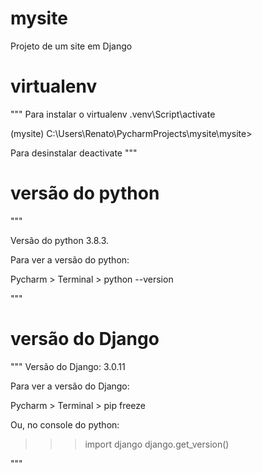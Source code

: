 # mysite
Projeto de um site em Django

# virtualenv
""" Para  instalar o virtualenv
.venv\Script\activate

\(mysite) C:\Users\Renato\PycharmProjects\mysite\mysite>

Para desinstalar
deactivate
"""

# versão do python
"""

Versão do python 3.8.3.

Para ver a versão do python:

Pycharm > Terminal > python --version

"""

# versão do Django
"""
Versão do Django: 3.0.11

Para ver a versão do Django:

Pycharm > Terminal > pip freeze

Ou, no console do python:

>>> import django
>>> django.get_version()

"""  
